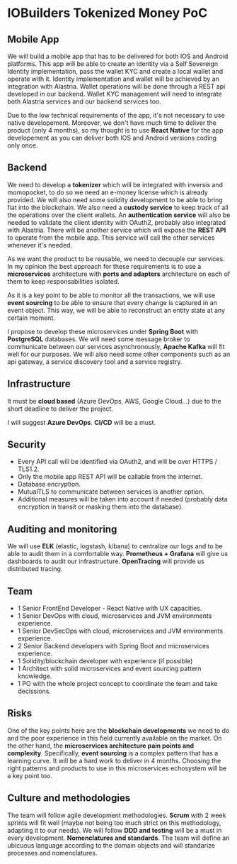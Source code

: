 # IOBuilders Tokenized Money PoC


## Mobile App
We will build a mobile app that has to be delivered for both IOS and Android platforms. 
This app will be able to create an identity via a Self Sovereign Identity implementation, pass the wallet KYC and create a local wallet and operate with it. Identity implementation and wallet will be achieved by an integration with Alastria.
Wallet operations will be done through a REST api developed in our backend.
Wallet KYC management will need to integrate both Alastria services and our backend services too.

Due to the low technical requirements of the app, it's not necessary to use native developement. Moreover, we don't have much time to deliver the product (only 4 months), so my thought is to use **React Native** for the app developement as you can deliver both IOS and Android versions coding only once.


## Backend
We need to develop a **tokenizer** which will be integrated with inversis and momopocket, to do so we need an e-money license which is already provided. We will also need some solidity development to be able to bring fiat into the blockchain.
We also need a **custody service** to keep track of all the operations over the client wallets.
An **authentication service** will also be needed to validate the client identity with OAuth2, probably also integrated with Alastria.
There will be another service which will expose the **REST API** to operate from the mobile app. This service will call the other services whenever it's needed.

As we want the product to be reusable, we need to decouple our services. In my opinion the best approach for these requirements is to use a **microservices** architecture with **ports and adapters** architecture on each of them to keep responsabilities isolated.

As it is a key point to be able to monitor all the transactions, we will use **event sourcing** to be able to ensure that every change is captured in an event object. This way, we will be able to reconstruct an entity state at any certain moment.

I propose to develop these microservices under **Spring Boot** with **PostgreSQL** databases. We will need some message broker to communicate between our services asynchronously, **Apache Kafka** will fit well for our purposes.
We will also need some other components such as an api gateway, a service discovery tool and a service registry.


## Infrastructure
It must be **cloud based** (Azure DevOps, AWS, Google Cloud...) due to the short deadline to deliver the project.

I will suggest **Azure DevOps**.
**CI/CD** will be a must.


## Security
* Every API call will be identified via OAuth2, and will be over HTTPS / TLS1.2.
* Only the mobile app REST API will be callable from the internet.
* Database encryption.
* MutualTLS to communicate between services is another option.
* Additional measures will be taken into account if needed (probably data encryption in transit or masking them into the database).


## Auditing and monitoring
We will use **ELK** (elastic, logstash, kibana) to centralize our logs and to be able to audit them in a comfortable way.
**Prometheus + Grafana** will give us dashboards to audit our infrastructure.
**OpenTracing** will provide us distributed tracing.


## Team
* 1 Senior FrontEnd Developer - React Native with UX capacities.
* 1 Senior DevOps with cloud, microservices and JVM environments experience.
* 1 Senior DevSecOps with cloud, microservices and JVM environments experience.
* 2 Senior Backend developers with Spring Boot and microservices experience.
* 1 Solidity/blockchain developer with experience (if possible)
* 1 Architect with solid microservices and event sourcing pattern knowledge.
* 1 PO with the whole project concept to coordinate the team and take decissions.


## Risks
One of the key points here are the **blockchain developments** we need to do and the poor experience in this field currently available on the market.
On the other hand, the **microservices architecture pain points and complexity**. Specifically, **event sourcing** is a complex pattern that has a learning curve. It will be a hard work to deliver in 4 months.
Choosing the right patterns and products to use in this microservices echosystem will be a key point too.


## Culture and methodologies
The team will follow agile development methodologies. **Scrum** with 2 week sprints will fit well (maybe not being too much strict on this methodology, adapting it to our needs).
We will follow **DDD and testing** will be a must in every development.
**Nomenclatures and standards**. The team will define an ubicuous language according to the domain objects and will standarize processes and nomenclatures.



